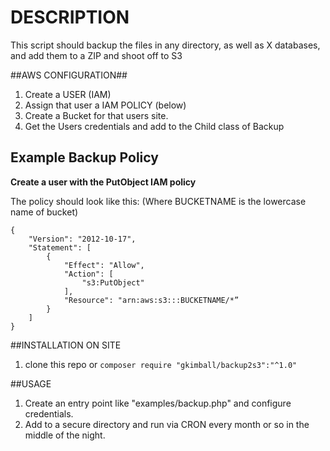 # DESCRIPTION #

This script should backup the files in any directory, as well as X databases, and add them to a ZIP and shoot off to S3


##AWS CONFIGURATION##
1. Create a USER (IAM)
2. Assign that user a IAM POLICY (below)
3. Create a Bucket for that users site.
4. Get the Users credentials and add to the Child class of Backup

## Example Backup Policy ##
**Create a user with the PutObject IAM policy** 

The policy should look like this: (Where BUCKETNAME is the lowercase name of bucket)
```
{
    "Version": "2012-10-17",
    "Statement": [
        {
            "Effect": "Allow",
            "Action": [
                "s3:PutObject"
            ],
            "Resource": "arn:aws:s3:::BUCKETNAME/*”
        }
    ]
}
```

##INSTALLATION ON SITE

1. clone this repo or `composer require "gkimball/backup2s3":"^1.0"` 

##USAGE

1. Create an entry point like "examples/backup.php" and configure credentials.
2. Add to a secure directory and run via CRON every month or so in the middle of the night.

